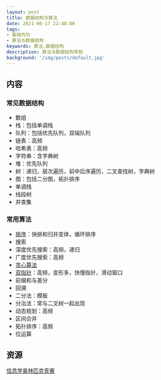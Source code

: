 ```yaml
---
layout: post
title: 数据结构与算法
date: 2021-06-17 22:40:00
tags:
- 基础内功
- 算法与数据结构
keywords: 算法,数据结构
description: 算法与数据结构导航
background: '/img/posts/default.jpg'
---
```


## 内容

### 常见数据结构

- 数组
- 栈：包括单调栈
- 队列：包括优先队列，双端队列
- 链表：高频
- 哈希表：高频
- 字符串：含字典树
- 堆：优先队列
- 树：递归，层次遍历，前中后序遍历，二叉查找树，字典树
- 图：包括二分图，拓扑排序
- 单调栈
- 线段树
- 并查集

### 常用算法

- [排序](https://github.com/anchem/Knowledge/blob/main/software/basic/algorithm/sort.md)：快排和归并变体，循环排序
- 搜索
 - 深度优先搜索：高频，递归
 - 广度优先搜索：高频
- [贪心算法](https://github.com/anchem/Knowledge/blob/main/software/basic/algorithm/greedy.md)
- [双指针](https://github.com/anchem/Knowledge/blob/main/software/basic/algorithm/twopoints.md)：高频，变形多，快慢指针，滑动窗口
- 前缀和与差分
- 回溯
- 二分法：模板
- 分治法：常与二叉树一起出现
- 动态规划：高频
- 区间合并
- 拓扑排序：高频
- 位运算

## 资源

[信息学奥林匹克竞赛](https://oi-wiki.org/)
